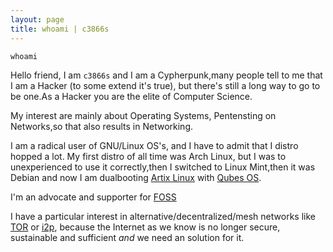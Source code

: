 ```yaml
---
layout: page
title: whoami | c3866s
---
```


```term
whoami
```

Hello friend, I am  `c3866s` and I am a Cypherpunk,many people tell to me that I am a Hacker (to some extend it's true), but there's still a long way to go to be one.As a Hacker you are the elite of Computer Science.

My interest are mainly about Operating Systems, Pentensting on Networks,so that also results in Networking.

I am a radical user of GNU/Linux OS's, and I have to admit that I distro hopped a lot. My first distro of all time was Arch Linux, but I was to unexperienced to use it correctly,then I switched to Linux Mint,then it was Debian and now I am dualbooting [Artix Linux](https://artixlinux.org/) with [Qubes OS](https://www.qubes-os.org/).

I'm an advocate and supporter for [FOSS](https://wikiless.tiekoetter.com/wiki/Free_and_open-source_software?lang=en)

I have a particular interest in alternative/decentralized/mesh networks like [TOR](https://www.torproject.org/) or [i2p](https://geti2p.net/en/), because the Internet as we know is no longer secure, sustainable and sufficient *and* we need an solution for it. 


